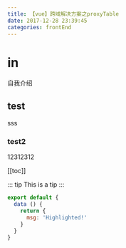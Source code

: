 ```yaml
---
title: 【vue】跨域解决方案之proxyTable
date: 2017-12-28 23:39:45
categories: frontEnd
---
```

# in
自我介绍

## test
sss

### test2
12312312

[[toc]]

::: tip
This is a tip
:::

``` js
export default {
  data () {
    return {
      msg: 'Highlighted!'
    }
  }
}
```
